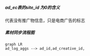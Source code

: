 ##### ad_ec表的site_id 为0的含义

代表没有推广物信息，只是电商广告的标志

##### 素材同步流程图
```mermaid
graph LR
ad_log_aggs --> ad_id,ad_creative_id,
```